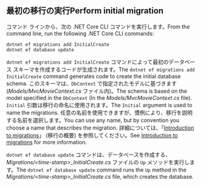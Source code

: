 <a name="cli"></a>
## <a name="perform-initial-migration"></a><span data-ttu-id="7f278-101">最初の移行の実行</span><span class="sxs-lookup"><span data-stu-id="7f278-101">Perform initial migration</span></span>

<span data-ttu-id="7f278-102">コマンド ラインから、次の .NET Core CLI コマンドを実行します。</span><span class="sxs-lookup"><span data-stu-id="7f278-102">From the command line, run the following .NET Core CLI commands:</span></span>

```console
dotnet ef migrations add InitialCreate
dotnet ef database update
```

<span data-ttu-id="7f278-103">`dotnet ef migrations add InitialCreate` コマンドによって最初のデータベース スキーマを作成するコードが生成されます。</span><span class="sxs-lookup"><span data-stu-id="7f278-103">The `dotnet ef migrations add InitialCreate` command generates code to create the initial database schema.</span></span> <span data-ttu-id="7f278-104">このスキーマは、`DbContext` で指定されたモデルに基づきます (*Models/MvcMovieContext.cs* ファイル内)。</span><span class="sxs-lookup"><span data-stu-id="7f278-104">The schema is based on the model specified in the `DbContext` (In the *Models/MvcMovieContext.cs* file).</span></span> <span data-ttu-id="7f278-105">`Initial` 引数は移行の命名に使用されます。</span><span class="sxs-lookup"><span data-stu-id="7f278-105">The `Initial` argument is used to name the migrations.</span></span> <span data-ttu-id="7f278-106">任意の名前を使用できますが、慣例により、移行を説明する名前を選択します。</span><span class="sxs-lookup"><span data-stu-id="7f278-106">You can use any name, but by convention you choose a name that describes the migration.</span></span> <span data-ttu-id="7f278-107">詳細については、「[Introduction to migrations](xref:data/ef-mvc/migrations#introduction-to-migrations)」 (移行の概要) を参照してください。</span><span class="sxs-lookup"><span data-stu-id="7f278-107">See [Introduction to migrations](xref:data/ef-mvc/migrations#introduction-to-migrations) for more information.</span></span>

<span data-ttu-id="7f278-108">`dotnet ef database update` コマンドは、データベースを作成する、*Migrations/\<time-stamp>_InitialCreate.cs* ファイルの `Up` メソッドを実行します。</span><span class="sxs-lookup"><span data-stu-id="7f278-108">The `dotnet ef database update` command runs the `Up` method in the *Migrations/\<time-stamp>_InitialCreate.cs* file, which creates the database.</span></span>
